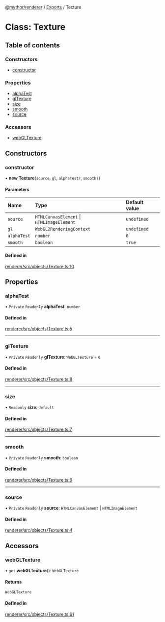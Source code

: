 [@mythor/renderer](../README.md) / [Exports](../modules.md) / Texture

# Class: Texture

## Table of contents

### Constructors

- [constructor](Texture.md#constructor)

### Properties

- [alphaTest](Texture.md#alphatest)
- [glTexture](Texture.md#gltexture)
- [size](Texture.md#size)
- [smooth](Texture.md#smooth)
- [source](Texture.md#source)

### Accessors

- [webGLTexture](Texture.md#webgltexture)

## Constructors

### constructor

• **new Texture**(`source`, `gl`, `alphaTest?`, `smooth?`)

#### Parameters

| Name | Type | Default value |
| :------ | :------ | :------ |
| `source` | `HTMLCanvasElement` \| `HTMLImageElement` | `undefined` |
| `gl` | `WebGL2RenderingContext` | `undefined` |
| `alphaTest` | `number` | `0` |
| `smooth` | `boolean` | `true` |

#### Defined in

[renderer/src/objects/Texture.ts:10](https://github.com/desaintvincent/mythor/blob/b5b1f22/packages/renderer/src/objects/Texture.ts#L10)

## Properties

### alphaTest

• `Private` `Readonly` **alphaTest**: `number`

#### Defined in

[renderer/src/objects/Texture.ts:5](https://github.com/desaintvincent/mythor/blob/b5b1f22/packages/renderer/src/objects/Texture.ts#L5)

___

### glTexture

• `Private` `Readonly` **glTexture**: `WebGLTexture` = `0`

#### Defined in

[renderer/src/objects/Texture.ts:8](https://github.com/desaintvincent/mythor/blob/b5b1f22/packages/renderer/src/objects/Texture.ts#L8)

___

### size

• `Readonly` **size**: `default`

#### Defined in

[renderer/src/objects/Texture.ts:7](https://github.com/desaintvincent/mythor/blob/b5b1f22/packages/renderer/src/objects/Texture.ts#L7)

___

### smooth

• `Private` `Readonly` **smooth**: `boolean`

#### Defined in

[renderer/src/objects/Texture.ts:6](https://github.com/desaintvincent/mythor/blob/b5b1f22/packages/renderer/src/objects/Texture.ts#L6)

___

### source

• `Private` `Readonly` **source**: `HTMLCanvasElement` \| `HTMLImageElement`

#### Defined in

[renderer/src/objects/Texture.ts:4](https://github.com/desaintvincent/mythor/blob/b5b1f22/packages/renderer/src/objects/Texture.ts#L4)

## Accessors

### webGLTexture

• `get` **webGLTexture**(): `WebGLTexture`

#### Returns

`WebGLTexture`

#### Defined in

[renderer/src/objects/Texture.ts:61](https://github.com/desaintvincent/mythor/blob/b5b1f22/packages/renderer/src/objects/Texture.ts#L61)
